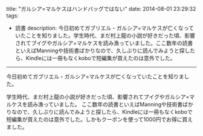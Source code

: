 title: "ガルシア=マルケスはハンドバッグではない"
date: 2014-08-01 23:29:32
tags:
 - 読書
description: 今日初めてガブリエル・ガルシア=マルケスが亡くなっていたことを知りました。学生時代、まだ村上龍の小説が好きだった頃、影響されてプイグやガルシア=マルケスを読み漁っていました。ここ数年の読書といえばManningや技術書ばかりなので、久しぶりに読んでみようと探したら、Kindleには一冊もなくkoboで短編集が買えたのは意外でした。
---

今日初めてガブリエル・ガルシア=マルケスが亡くなっていたことを知りました。

学生時代、まだ村上龍の小説が好きだった頃、影響されてプイグやガルシア=マルケスを読み漁っていました。
ここ数年の読書といえばManningや技術書ばかりなので、久しぶりに読んでみようと探したら、Kindleには一冊もなくkoboで短編集が買えたのは意外でした。しかもクーポンを使って1000円でお得に買えました。
